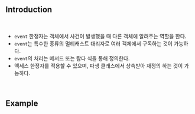 ## Introduction

<br>

- `event` 한정자는 객체에서 사건이 발생했을 때 다른 객체에 알려주는 역할을 한다.
- `event`는 특수한 종류의 멀티캐스트 대리자로 여러 객체에서 구독하는 것이 가능하다.
- `event`의 처리는 메서드 또는 람다 식을 통해 정의한다.
- 액세스 한정자를 적용할 수 있으며, 파생 클래스에서 상속받아 재정의 하는 것이 가능하다.

<br>

## Example

